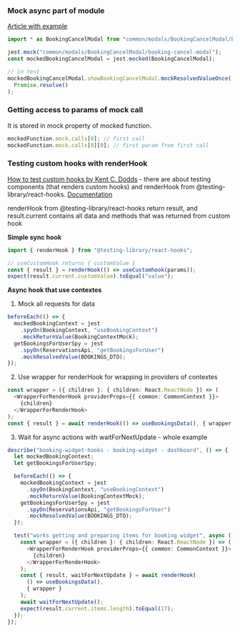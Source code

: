 ### Mock async part of module

[Article with example](https://medium.com/trendyol-tech/jest-mocking-part-2-module-60b80080d5d9)

```ts
import * as BookingCancelModal from "common/modals/BookingCancelModal/booking-cancel-modal";

jest.mock("common/modals/BookingCancelModal/booking-cancel-modal");
const mockedBookingCancelModal = jest.mocked(BookingCancelModal);

// in test
mockedBookingCancelModal.showBookingCancelModal.mockResolvedValueOnce(
  Promise.resolve()
);
```

### Getting access to params of mock call

It is stored in mock property of mocked function.

```ts
mockedFunction.mock.calls[0]; // first call
mockedFunction.mock.calls[0][0]; // first param from first call
```

### Testing custom hooks with renderHook

[How to test custom hooks by Kent C. Dodds](https://kentcdodds.com/blog/how-to-test-custom-react-hooks) - there are about testing components (that renders custom hooks) and renderHook from @testing-library/react-hooks.
[Documentation](https://react-hooks-testing-library.com/usage/basic-hooks)

renderHook from @testing-library/react-hooks return result, and result.current contains all data and methods that was returned from custom hook

**Simple sync hook**

```ts
import { renderHook } from "@testing-library/react-hooks";

// useCustomHook returns { customValue }
const { result } = renderHook(() => useCustomhook(params));
expect(result.current.customValue).toEqual("value");
```

**Async hook that use contextes**

1. Mock all requests for data

```ts
beforeEach(() => {
  mockedBookingContext = jest
    .spyOn(BookingContext, "useBookingContext")
    .mockReturnValue(BookingContextMock);
  getBookingsForUserSpy = jest
    .spyOn(ReservationsApi, "getBookingsForUser")
    .mockResolvedValue(BOOKINGS_DTO);
});
```

2. Use wrapper for renderHook for wrapping in providers of contextes

```ts
const wrapper = ({ children }: { children: React.ReactNode }) => (
  <WrapperForRenderHook providerProps={{ common: CommonContext }}>
    {children}
  </WrapperForRenderHook>
);
const { result } = await renderHook(() => useBookingsData(), { wrapper });
```

3. Wait for async actions with waitForNextUpdate - whole example

```ts
describe("booking-widget-hooks - booking-widget - dashboard", () => {
  let mockedBookingContext;
  let getBookingsForUserSpy;

  beforeEach(() => {
    mockedBookingContext = jest
      .spyOn(BookingContext, "useBookingContext")
      .mockReturnValue(BookingContextMock);
    getBookingsForUserSpy = jest
      .spyOn(ReservationsApi, "getBookingsForUser")
      .mockResolvedValue(BOOKINGS_DTO);
  });

  test("works getting and preparing items for booking widget", async () => {
    const wrapper = ({ children }: { children: React.ReactNode }) => (
      <WrapperForRenderHook providerProps={{ common: CommonContext }}>
        {children}
      </WrapperForRenderHook>
    );
    const { result, waitForNextUpdate } = await renderHook(
      () => useBookingsData(),
      { wrapper }
    );
    await waitForNextUpdate();
    expect(result.current.items.length).toEqual(17);
  });
});
```
